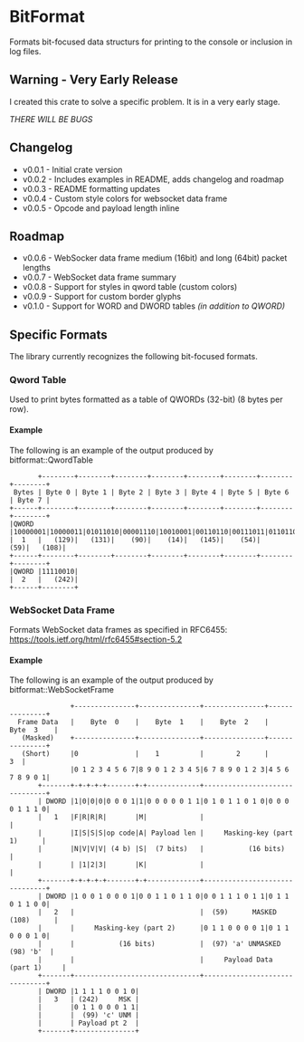 # BitFormat

Formats bit-focused data structurs for printing to the console or inclusion in log files.

## Warning - Very Early Release

I created this crate to solve a specific problem. It is in a very early stage.

*THERE WILL BE BUGS*

## Changelog

* v0.0.1 - Initial crate version
* v0.0.2 - Includes examples in README, adds changelog and roadmap
* v0.0.3 - README formatting updates
* v0.0.4 - Custom style colors for websocket data frame
* v0.0.5 - Opcode and payload length inline

## Roadmap

* v0.0.6 - WebSocker data frame medium (16bit) and long (64bit) packet lengths
* v0.0.7 - WebSocket data frame summary
* v0.0.8 - Support for styles in qword table (custom colors)
* v0.0.9 - Support for custom border glyphs
* v0.1.0 - Support for WORD and DWORD tables _(in addition to QWORD)_

## Specific Formats

The library currently recognizes the following bit-focused formats.

### Qword Table

Used to print bytes formatted as a table of QWORDs (32-bit) (8 bytes per row).

#### Example

The following is an example of the output produced by bitformat::QwordTable

```
       +--------+--------+--------+--------+--------+--------+--------+--------+
 Bytes | Byte 0 | Byte 1 | Byte 2 | Byte 3 | Byte 4 | Byte 5 | Byte 6 | Byte 7 |
+------+--------+--------+--------+--------+--------+--------+--------+--------+
|QWORD |10000001|10000011|01011010|00001110|10010001|00110110|00111011|01101100|
|  1   |   (129)|   (131)|    (90)|    (14)|   (145)|    (54)|    (59)|   (108)|
+------+--------+--------+--------+--------+--------+--------+--------+--------+
|QWORD |11110010|
|  2   |   (242)|
+------+--------+
```

### WebSocket Data Frame

Formats WebSocket data frames as specified in RFC6455:
https://tools.ietf.org/html/rfc6455#section-5.2

#### Example

The following is an example of the output produced by bitformat::WebSocketFrame

```
               +---------------+---------------+---------------+---------------+
  Frame Data   |    Byte  0    |    Byte  1    |    Byte  2    |    Byte  3    |
   (Masked)    +---------------+---------------+---------------+---------------+
   (Short)     |0              |    1          |        2      |            3  |
               |0 1 2 3 4 5 6 7|8 9 0 1 2 3 4 5|6 7 8 9 0 1 2 3|4 5 6 7 8 9 0 1|
       +-------+-+-+-+-+-------+-+-------------+-------------------------------+
       | DWORD |1|0|0|0|0 0 0 1|1|0 0 0 0 0 1 1|0 1 0 1 1 0 1 0|0 0 0 0 1 1 1 0|
       |   1   |F|R|R|R|       |M|             |                               |
       |       |I|S|S|S|op code|A| Payload len |     Masking-key (part 1)      |
       |       |N|V|V|V| (4 b) |S|  (7 bits)   |           (16 bits)           |
       |       | |1|2|3|       |K|             |                               |
       +-------+-+-+-+-+-------+-+-------------+-------------------------------+
       | DWORD |1 0 0 1 0 0 0 1|0 0 1 1 0 1 1 0|0 0 1 1 1 0 1 1|0 1 1 0 1 1 0 0|
       |   2   |                               |  (59)      MASKED  (108)      |
       |       |     Masking-key (part 2)      |0 1 1 0 0 0 0 1|0 1 1 0 0 0 1 0|
       |       |           (16 bits)           |  (97) 'a' UNMASKED  (98) 'b'  |
       |       |                               |     Payload Data (part 1)     |       
       +-------+-------------------------------+-------------------------------+
       | DWORD |1 1 1 1 0 0 1 0|
       |   3   | (242)     MSK |
       |       |0 1 1 0 0 0 1 1|
       |       |  (99) 'c' UNM |
       |       | Payload pt 2  |
       +-------+---------------+
```
